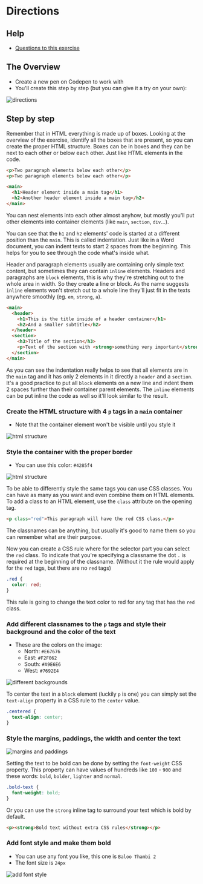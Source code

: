 # Directions

## Help

- [Questions to this exercise](http://askbot.greenfox.academy/questions/scope:all/sort:activity-desc/tags:directionsfirst/page:1/)

## The Overview

- Create a new pen on Codepen to work with
- You'll create this step by step (but you can give it a try on your own):

![directions](assets/02-05.png)

## Step by step

Remember that in HTML everything is made up of boxes. Looking at the overview of the exercise, identify all the boxes that are present, so you can create the proper HTML structure. Boxes can be in boxes and they can be next to each other or below each other. Just like HTML elements in the code.

```html
<p>Two paragraph elements below each other</p>
<p>Two paragraph elements below each other</p>

<main>
  <h1>Header element inside a main tag</h1>
  <h2>Another header element inside a main tag</h2>
</main>
```

You can nest elements into each other almost anyhow, but mostly you'll put other elements into container elements (like `main`, `section`, `div`...).

You can see that the `h1` and `h2` elements' code is started at a different position than the `main`. This is called indentation. Just like in a Word document, you can indent texts to start 2 spaces from the beginning. This helps for you to see through the code what's inside what.

Header and paragraph elements usually are containing only simple text content, but sometimes they can contain `inline` elements. Headers and paragraphs are `block` elements, this is why they're stretching out to the whole area in width. So they create a line or block. As the name suggests `inline` elements won't stretch out to a whole line they'll just fit in the texts anywhere smoothly (eg. `em`, `strong`, `a`).

```html
<main>
  <header>
    <h1>This is the title inside of a header container</h1>
    <h2>And a smaller subtitle</h2>
  </header>
  <section>
    <h3>Title of the section</h3>
    <p>Text of the section with <strong>something very important</strong> and less important things.</p>
  </section>
</main>
```

As you can see the indentation really helps to see that all elements are in the `main` tag and it has only 2 elements in it directly a `header` and a `section`. It's a good practice to put all `block` elements on a new line and indent them 2 spaces further than their container parent elements. The `inline` elements can be put inline the code as well so it'll look similar to the result.

### Create the HTML structure with 4 `p` tags in a `main` container

- Note that the container element won't be visible until you style it

![html structure](assets/02-01.png)

### Style the container with the proper border

- You can use this color: `#4285f4`

![html structure](assets/02-02.png)

To be able to differently style the same tags you can use CSS classes. You can have as many as you want and even combine them on HTML elements. To add a class to an HTML element, use the `class` attribute on the opening tag.

```html
<p class="red">This paragraph will have the red CSS class.</p>
```

The classnames can be anything, but usually it's good to name them so you can remember what are their purpose.

Now you can create a CSS rule where for the selector part you can select the `red` class. To indicate that you're specifying a classname the dot `.` is required at the beginning of the classname. (Without it the rule would apply for the `red` tags, but there are no `red` tags)

```css
.red {
  color: red;
}
```

This rule is going to change the text color to red for any tag that has the `red` class.

### Add different classnames to the `p` tags and style their background and the color of the text

- These are the colors on the image:
  - North: `#E67676`
  - East: `#F2F062`
  - South: `#A9E6E6`
  - West: `#7692E4`

![different backgrounds](assets/02-03.png)

To center the text in a `block` element (luckily `p` is one) you can simply set the `text-align` property in a CSS rule to the `center` value.

```css
.centered {
  text-align: center;
}
```

### Style the margins, paddings, the width and center the text

![margins and paddings](assets/02-04.png)

Setting the text to be bold can be done by setting the `font-weight` CSS property. This property can have values of hundreds like `100` - `900` and these words: `bold`, `bolder`, `lighter` and `normal`.

```css
.bold-text {
  font-weight: bold;
}
```

Or you can use the `strong` inline tag to surround your text which is bold by default.

```html
<p><strong>Bold text without extra CSS rules</strong></p>
```

### Add font style and make them bold

- You can use any font you like, this one is `Baloo Thambi 2`
- The font size is `24px`

![add font style](assets/02-05.png)

